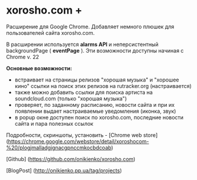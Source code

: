 xorosho.com +
=============
Расширение для Google Chrome. Добавляет немного плюшек для пользователей сайта xorosho.com.

В расширении используется **alarms API** и неперсистентный backgroundPage ( **eventPage** ). Эти возможности доступны начиная с Chrome v. 22

**Основные возможности:**

- встраивает на страницы релизов "хорошая музыка" и "хорошее кино" ссылки на поиск этих релизов на rutracker.org (настраивается)
- также можно добавить ссылки для поиска артиста на soundcloud.com (только "хорошая музыка")
- проверяет, по заданному расписанию, новости сайта и при их появлении выдает настраиваемые уведомления (иконка, звук)
- в popup окне доступен поиск по xorosho.com, последние новости сайта и пара полезных ссылок

Подробности, скриншоты, установить - [Chrome web store] (https://chrome.google.com/webstore/detail/xoroshocom-%20/plogjmalladgjgnacgpnccmkocbdcoab)

[Github] (https://github.com/onikienko/xorosho.com)

[BlogPost] (http://onikienko.pp.ua/tag/projects)
